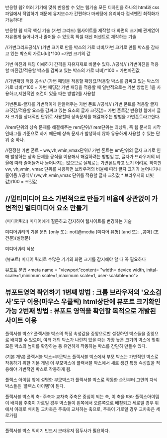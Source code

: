 반응형 웹?
여러 기기에 맞춰 반응할 수 있는 웹기술
모든 디자인을 하나의 html과 css파일에서 작업하기 때문에 유지보수가 간편하다
마케팅에 유리하다
검색엔진 최적화가 가능하다!

반응형 웹 제작 핵심 기술
(가변 그리드)
웹사이트를 제작할 때
화면의 크기에 관계없이 자유롭게 늘어나거나 줄어들 수 있도록
픽셀 대신 퍼센트로 제작하는 기술

//가변그리드공식// 
(가변 크기로 만들 박스의 가로 너비/가변 크기로 만들 박스를 감싸고 있는 박스의 가로너비)*100 =가변 크기의 값

가변 마진과 패딩 이해하기
간격을 자유자재로 바꿀수 있다.
//공식//
(가변마진을 적용할 마진값/적용할 박스를 감싸고 있는 박스의 가로 너비)*100 = 가변마진값

//가변패딩 적용 공식//
(가변 패딩을 적용할 패딩값/적용할 박스를 감싸고 있는 박스의 가로 너비)*100 = 가변 패딩값
가변 패딩을 적용할 때 일반적으로는 기본 방법인 1을 사용하고,제한적인 조건이 있을 때는 방법2를 사용함 

가변폰트-글자를 가변적이게 만들어주는 가변 폰트
//공식//
(가변 폰트를 적용할 글자 크깃값/적용할 요소를 감싸고 있는 요소의 글자 크깃값)= 가변 폰트값
반응형 웹에서 글자 크기를 상대적인 단위로 사용할때 상속문제를 해결해주는 방법을 가변폰트라고한다.

//rem단위의 상속 문제를 해결해주는 rem단위//
rem단위는 최상위, 즉 웹 문서의 시작인<html></html>태그를 기준으로 하기 때문에
상속 문제가 발생하지 않아 유용하게 사용할 수 있는 단위 중 하나.

//진정한 가변 폰트 - ww,vh,vmin,vmax단위//
가변 폰트는 em단위의 글자 크기로 인해 발생하는 상속 문제를 공식을 이용해서 해결하려는 방법일 뿐,
글자가 브라우저의 비율에 따라 줄어들거나 늘어나지는 않으므로 실제로는 가변폰트라고 보기 어려움. 
하지만 vw, vh,vmin, vmax 단위를 사용하면 브라우저의 비율에 따라 글자 크기가 늘어나거나 줄어듬
//공식//
(vw,vh,vmin,vmax 단위를 적용할 글자 크깃값 * 브라우저의 너빗값)/100 = 크깃값

//멀티미디어 요소 가변적으로 만들기
비율에 상관없이 가변적인 멀티미디어 요소 만들기
------------------------------------------------------------------------------------------------------------

(미디어쿼리)
미디어에게 질문하고 감지하여 웹사이트를 변경하는 기술

미디어쿼리의 기본 문법
[only 또는 not]@media [미디어 유형] [and 또는 ,콤마] (조건문){실행문}

미디어쿼리 적용
<link rel = "stylesheet" href= "mediaqueries.css">

(뷰포트)
미디어 쿼리로 수많은 기기의 화면 크기를 감지해야 할 때 꼭 필요하다

뷰포트 문법
<meta name = "viewport"content= "width= device width, inital-scale=1,minimum scale=1,maximum scale=1, user-scalable=no">

뷰포트영역 확인하기
1번째 방법 : 크롬 브라우저의 '요소검사'도구 이용(마우스 우클릭)
                 html상단에 뷰포트 크기확인가능
2번째 방법 : 뷰포트 영역을 확인할 목적으로 개발된 사이트 이용
-----------------------------------------------------------------------------------------------------------

플랙서블 박스?
플랙서블 박스의 특정 속성값을 중앙으로만 설정하면 박스들을 중앙으로 배치할 수 있으며,
여러 개의 박스가 나란히 있을 때는 가장 높은 크기의 박스에 맞춰 모든 박스의 높이를 확장하는 등
유연하게 작동하는 박스를 간단히 만들수 있다.

(기본 개념)
플랙서블 박스=부모박스
플랙서블 박스에서 부모 박스는 가변적인 박스로 작동하기 위한 기본 개념
이 부모박스에 플랙서블 박스에서 새로 생긴 특정 속성값을 적용해야 가변적인 박스로 작동하게 됨.

플렉스 아이템
앞에 설명한 부모박스가 플랙서블 박스로 작동한 순간부터
그안의 자식 박스들은 '플렉스 아이템'이 된다.

플랙서블 박스의 축- 주축과 교차축
주축은 중심이 되는 축, 이 축을 따라 플랙스아이템이 배치됨
주축이 가로일 경우 박스들이 왼쪽에서 오른쪽으로 배칟되고
세로일 경우 위에서 아래로 배치됨
교차축은 주축에 교차하는 축으로, 주축이 가로일 경우 교차축은 세로가됨

----------------------------------------------------------------------------------------------------
플랙서블 박스 익히기
반드시 브라우저 접두사가 필요하다.
